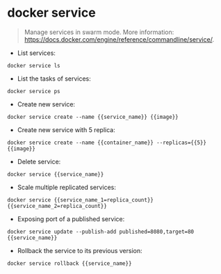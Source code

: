 # docker service

> Manage services in swarm mode.
> More information: <https://docs.docker.com/engine/reference/commandline/service/>.

- List services:

`docker service ls`

- List the tasks of services:

`docker service ps`

- Create new service:

`docker service create --name {{service_name}} {{image}}`

- Create new service with 5 replica:

`docker service create --name {{container_name}} --replicas={{5}} {{image}}`

- Delete service:

`docker service {{service_name}}`

- Scale multiple replicated services:

`docker service {{service_name_1=replica_count}} {{service_name_2=replica_count}}`

- Exposing port of a published service:

`docker service update --publish-add published=8080,target=80 {{service_name}}`

- Rollback the service to its previous version:

`docker service rollback {{service_name}}`
